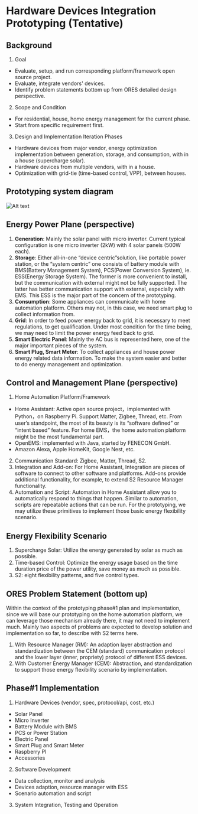 # Hardware Devices Integration Prototyping (Tentative)

## Background

1. Goal
- Evaluate, setup, and run corresponding platform/framework open source project.
- Evaluate, integrate vendors' devices.
- Identify problem statements bottom up from ORES detailed design perspective.
2. Scope and Condition
- For residential, house, home energy management for the current phase. 
- Start from specific requirement first. 
3. Design and Implementation Iteration Phases
- Hardware devices from major vendor, energy optimization implementation between generation, storage, and consumption, with in a house (supercharge solar).
- Hardware devices from multiple vendors, with in a house.
- Optimization with grid-tie (time-based control, VPP), between houses.

## Prototyping system diagram

![Alt text](./images/system_diagram.png)

## Energy Power Plane (perspective)

1. **Generation**: Mainly the solar panel with micro inverter. Current typical configuration is one micro inverter (2kW) with 4 solar panels (500W each).
2. **Storage**: Either all-in-one “device centric”solution, like portable power station, or the “system centric” one consists of battery module with BMS(Battery Management System), PCS(Power Conversion System), ie. ESS(Energy Storage System). The former is more convenient to install, but the communication with external might not be fully supported. The latter has better communication support with external, especially with EMS. This ESS is the major part of the concern of the prototyping.
3. **Consumption**: Some appliances can communicate with home automation platform. Others may not, in this case, we need smart plug to collect information from.
4. **Grid**: In order to feed power energy back to grid, it is necessary to meet regulations, to get qualification. Under most condition for the time being, we may need to limit the power energy feed back to grid.
5. **Smart Electric Panel**: Mainly the AC bus is represented here, one of the major important pieces of the system.
6. **Smart Plug, Smart Meter**: To collect appliances and house power energy related data information. To make the system easier and better to do energy management and optimization.

## Control and Management Plane (perspective)

1. Home Automation Platform/Framework
- Home Assistant: Active open source project，implemented with Python，on Raspberry Pi. Support Matter, Zigbee, Thread, etc. From user’s standpoint, the most of its beauty is its “software defined” or “intent based” feature. For home EMS，the home automation platform might be the most fundamental part.
 - OpenEMS: implemented with Java, started by FENECON GmbH.
 - Amazon Alexa, Apple HomeKit, Google Nest, etc.
2. Communication Standard: Zigbee, Matter, Thread, S2.
3. Integration and Add-on: For Home Assistant, Integration are pieces of software to connect to other software and platforms. Add-ons provide additional functionality, for example, to extend S2 Resource Manager functionality.
3. Automation and Script: Automation in Home Assistant allow you to automatically respond to things that happen. Similar to automation, scripts are repeatable actions that can be run. For the prototyping, we may utilize these primitives to implement those basic energy flexibility scenario.

## Energy Flexibility Scenario

1. Supercharge Solar: Utilize the energy generated by solar as much as possible.
2. Time-based Control: Optimize the energy usage based on the time duration price of the power utility, save money as much as possible.
3. S2: eight flexibility patterns, and five control types.

## ORES Problem Statement (bottom up) 

Within the context of the prototyping phase#1 plan and implementation, since we will base our prototyping on the home automation platform, we can leverage those mechanism already there, it may not need to implement much. Mainly two aspects of problems are expected to develop solution and implementation so far, to describe with S2 terms here.
1. With Resource Manager (RM): An adaption layer abstraction and standardization between the CEM (standard) communication protocol and the lower layer (inner, propriety) protocol of different ESS devices.
2. With Customer Energy Manager (CEM): Abstraction, and standardization to support those energy flexibility scenario by implementation.

## Phase#1 Implementation

1. Hardware Devices (vendor, spec, protocol/api, cost, etc.)
- Solar Panel
- Micro Inverter
- Battery Module with BMS
- PCS or Power Station
- Electric Panel
- Smart Plug and Smart Meter
- Raspberry PI
- Accessories
2. Software Development
- Data collection, monitor and analysis
- Devices adaption, resource manager with ESS
- Scenario automation and script
3. System Integration, Testing and Operation
